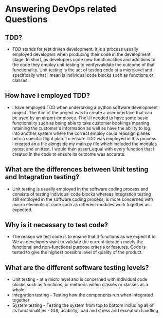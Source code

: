 # Answering DevOps related Questions

## TDD?
- TDD stands for test driven development. It is a process usually employed developers when producing their code in the development stage. In short, as developers code new functionalities and additions to the code they employ unit testing to verify/validate the outcome of that functionality. Unit testing is the act of testing code at a microlevel and specifically what I mean is individual code blocks such as functions or classes.
## How have I employed TDD?
- I have employed TDD when undertaking a python software development project. The Aim of the project was to create a user interface that can be used by an airport employee. The UI needed to have some basic functionality such as being able to take customer bookings meaning retaining the customer's information as well as have the ability to log into another system where the correct employ could reassign planes onto a specific flight plan.
To ensure TDD was employed in this process I created an a file alongside my main.py file which included the modules pytest and unittest. I would then assert_equal with every function that I created in the code to ensure its outcome was accurate.
## What are the differences between Unit testing and Integration testing?
- Unit testing is usually employed in the software coding process and consists of testing individual code blocks whereas integration testing still employed in the software coding process, is more concerned with macro elements of code such as different modules work together as expected.
## Why is it necessary to test code?
- The reason we test code is to ensure that it functions as we expect it to. We as developers want to validate the current iteration meets the functional and non-functional purpose criteria or features. Code is tested to give the highest possible level of quality of the product.
## What are the different software testing levels?
- Unit testing - at a micro level and is concerned with individual code blocks such as functions, or methods within classes or classes as a whole
- Integration testing - Testing how the components run when integrated together
- System testing - Testing the system from top to bottom including all of its functionalities - GUI, usability, load and stress and exception handling
